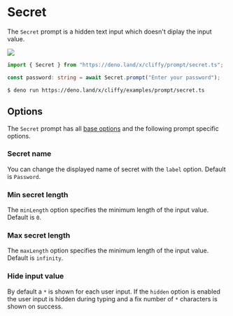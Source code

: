# Secret

The `Secret` prompt is a hidden text input which doesn't diplay the input value.

![](../assets/img/secret.gif)

```typescript
import { Secret } from "https://deno.land/x/cliffy/prompt/secret.ts";

const password: string = await Secret.prompt("Enter your password");
```

```console
$ deno run https://deno.land/x/cliffy/examples/prompt/secret.ts
```

## Options

The `Secret` prompt has all [base options](./index.md) and the following prompt
specific options.

### Secret name

You can change the displayed name of secret with the `label` option. Default is
`Password`.

### Min secret length

The `minLength` option specifies the minimum length of the input value. Default
is `0`.

### Max secret length

The `maxLength` option specifies the minimum length of the input value. Default
is `infinity`.

### Hide input value

By default a `*` is shown for each user input. If the `hidden` option is enabled
the user input is hidden during typing and a fix number of `*` characters is
shown on success.

